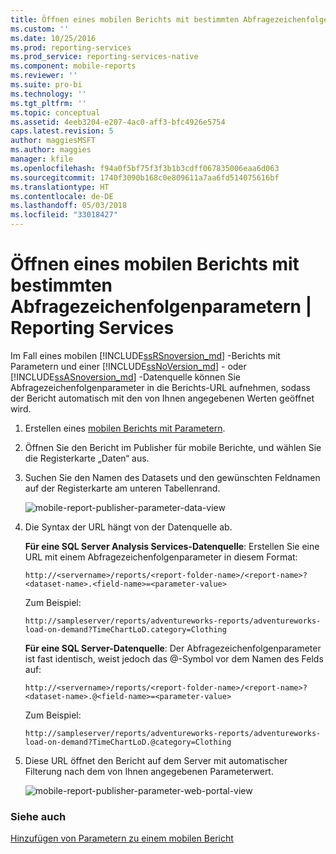 ```yaml
---
title: Öffnen eines mobilen Berichts mit bestimmten Abfragezeichenfolgenparametern | Microsoft-Dokumentation
ms.custom: ''
ms.date: 10/25/2016
ms.prod: reporting-services
ms.prod_service: reporting-services-native
ms.component: mobile-reports
ms.reviewer: ''
ms.suite: pro-bi
ms.technology: ''
ms.tgt_pltfrm: ''
ms.topic: conceptual
ms.assetid: 4eeb3204-e207-4ac0-aff3-bfc4926e5754
caps.latest.revision: 5
author: maggiesMSFT
ms.author: maggies
manager: kfile
ms.openlocfilehash: f94a0f5bf75f3f3b1b3cdff067835006eaa6d063
ms.sourcegitcommit: 1740f3090b168c0e809611a7aa6fd514075616bf
ms.translationtype: HT
ms.contentlocale: de-DE
ms.lasthandoff: 05/03/2018
ms.locfileid: "33018427"
---
```

# <a name="open-a-mobile-report-with-specific-query-string-parameters--reporting-services"></a>Öffnen eines mobilen Berichts mit bestimmten Abfragezeichenfolgenparametern | Reporting Services
Im Fall eines mobilen [!INCLUDE[ssRSnoversion_md](../../includes/ssrsnoversion-md.md)] -Berichts mit Parametern und einer [!INCLUDE[ssNoVersion_md](../../includes/ssnoversion-md.md)] - oder [!INCLUDE[ssASnoversion_md](../../includes/ssasnoversion-md.md)] -Datenquelle können Sie Abfragezeichenfolgenparameter in die Berichts-URL aufnehmen, sodass der Bericht automatisch mit den von Ihnen angegebenen Werten geöffnet wird. 
1.  Erstellen eines [mobilen Berichts mit Parametern](../../reporting-services/mobile-reports/add-parameters-to-a-mobile-report-reporting-services.md).

2. Öffnen Sie den Bericht im Publisher für mobile Berichte, und wählen Sie die Registerkarte „Daten“ aus. 

2. Suchen Sie den Namen des Datasets und den gewünschten Feldnamen auf der Registerkarte am unteren Tabellenrand. 
    
    ![mobile-report-publisher-parameter-data-view](../../reporting-services/mobile-reports/media/mobile-report-publisher-parameter-data-view.png)
    
2.  Die Syntax der URL hängt von der Datenquelle ab. 

     **Für eine SQL Server Analysis Services-Datenquelle**: Erstellen Sie eine URL mit einem Abfragezeichenfolgenparameter in diesem Format:

    `http://<servername>/reports/<report-folder-name>/<report-name>?<dataset-name>.<field-name>=<parameter-value>`

    Zum Beispiel:
    
    `http://sampleserver/reports/adventureworks-reports/adventureworks-load-on-demand?TimeChartLoD.category=Clothing` 
    
     **Für eine SQL Server-Datenquelle**: Der Abfragezeichenfolgenparameter ist fast identisch, weist jedoch das @-Symbol vor dem Namen des Felds auf:

    `http://<servername>/reports/<report-folder-name>/<report-name>?<dataset-name>.@<field-name>=<parameter-value>`

    Zum Beispiel:
    
      `http://sampleserver/reports/adventureworks-reports/adventureworks-load-on-demand?TimeChartLoD.@category=Clothing` 

    
3.  Diese URL öffnet den Bericht auf dem Server mit automatischer Filterung nach dem von Ihnen angegebenen Parameterwert.

    ![mobile-report-publisher-parameter-web-portal-view](../../reporting-services/mobile-reports/media/mobile-report-publisher-parameter-web-portal-view.png)

### <a name="see-also"></a>Siehe auch

[Hinzufügen von Parametern zu einem mobilen Bericht](../../reporting-services/mobile-reports/add-parameters-to-a-mobile-report-reporting-services.md)

